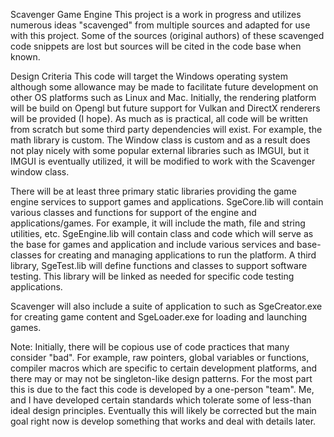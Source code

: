 Scavenger Game Engine
This project is a work in progress and utilizes numerous ideas "scavenged" from multiple sources and adapted for use with this project. Some of the sources (original authors) of these scavenged code snippets are lost but sources will be cited in the code base when known.

Design Criteria
This code will target the Windows operating system although some allowance may be made to facilitate future development on other OS platforms such as Linux and Mac. Initially, the rendering platform will be build on Opengl but future support for Vulkan and DirectX renderers will be provided (I hope). As much as is practical, all code will be written from scratch but some third party dependencies will exist. For example, the math library is custom. The Window class is custom and as a result does not play nicely with some popular external libraries such as IMGUI, but it IMGUI is eventually utilized, it will be modified to work with the Scavenger window class.

There will be at least three primary static libraries providing the game engine services to support games and applications. SgeCore.lib will contain various classes and functions for support of the engine and applications/games. For example, it will include the math, file and string utilities, etc. SgeEngine.lib will contain class and code which will serve as the base for games and application and include various services and base-classes for creating and managing applications to run the platform. A third library, SgeTest.lib will define functions and classes to support software testing. This library will be linked as needed for specific code testing applications.

Scavenger will also include a suite of application to such as SgeCreator.exe for creating game content and SgeLoader.exe for loading and launching games.

Note:
Initially, there will be copious use of code practices that many consider "bad". For example, raw pointers, global variables or functions, compiler macros which are specific to certain development platforms, and there may or may not be singleton-like design patterns. For the most part this is due to the fact this code is developed by a one-person "team". Me, and I have developed certain standards which tolerate some of less-than ideal design principles. Eventually this will likely be corrected but  the main goal right now is develop something that works and deal with details later.
